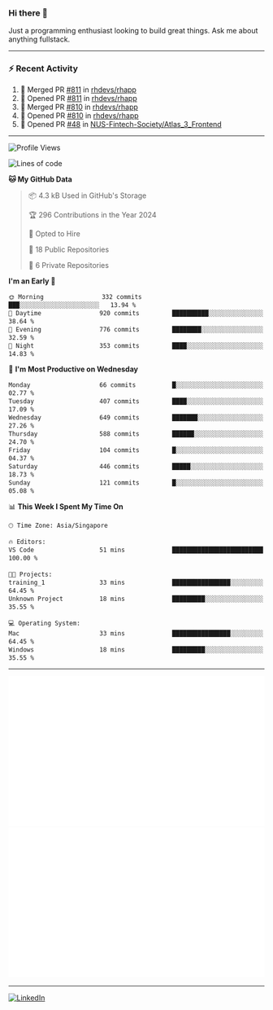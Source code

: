 ### Hi there 👋

<!--
**gnimnix/gnimnix** is a ✨ _special_ ✨ repository because its `README.md` (this file) appears on your GitHub profile.

Here are some ideas to get you started:

- 🔭 I’m currently working on ...
- 🌱 I’m currently learning ...
- 👯 I’m looking to collaborate on ...
- 🤔 I’m looking for help with ...
- 💬 Ask me about ...
- 📫 How to reach me: ...
- 😄 Pronouns: ...
- ⚡ Fun fact: ...
-->

Just a programming enthusiast looking to build great things. Ask me about anything fullstack.

---


### :zap: Recent Activity

<!--START_SECTION:activity-->
1. 🎉 Merged PR [#811](https://github.com/rhdevs/rhapp/pull/811) in [rhdevs/rhapp](https://github.com/rhdevs/rhapp)
2. 💪 Opened PR [#811](https://github.com/rhdevs/rhapp/pull/811) in [rhdevs/rhapp](https://github.com/rhdevs/rhapp)
3. 🎉 Merged PR [#810](https://github.com/rhdevs/rhapp/pull/810) in [rhdevs/rhapp](https://github.com/rhdevs/rhapp)
4. 💪 Opened PR [#810](https://github.com/rhdevs/rhapp/pull/810) in [rhdevs/rhapp](https://github.com/rhdevs/rhapp)
5. 💪 Opened PR [#48](https://github.com/NUS-Fintech-Society/Atlas_3_Frontend/pull/48) in [NUS-Fintech-Society/Atlas_3_Frontend](https://github.com/NUS-Fintech-Society/Atlas_3_Frontend)
<!--END_SECTION:activity-->

---

<!--START_SECTION:waka-->
![Profile Views](http://img.shields.io/badge/Profile%20Views-0-blue)

![Lines of code](https://img.shields.io/badge/From%20Hello%20World%20I%27ve%20Written-621.7%20thousand%20lines%20of%20code-blue)

**🐱 My GitHub Data** 

> 📦 4.3 kB Used in GitHub's Storage 
 > 
> 🏆 296 Contributions in the Year 2024
 > 
> 💼 Opted to Hire
 > 
> 📜 18 Public Repositories 
 > 
> 🔑 6 Private Repositories 
 > 
**I'm an Early 🐤** 

```text
🌞 Morning                332 commits         ███░░░░░░░░░░░░░░░░░░░░░░   13.94 % 
🌆 Daytime                920 commits         ██████████░░░░░░░░░░░░░░░   38.64 % 
🌃 Evening                776 commits         ████████░░░░░░░░░░░░░░░░░   32.59 % 
🌙 Night                  353 commits         ████░░░░░░░░░░░░░░░░░░░░░   14.83 % 
```
📅 **I'm Most Productive on Wednesday** 

```text
Monday                   66 commits          █░░░░░░░░░░░░░░░░░░░░░░░░   02.77 % 
Tuesday                  407 commits         ████░░░░░░░░░░░░░░░░░░░░░   17.09 % 
Wednesday                649 commits         ███████░░░░░░░░░░░░░░░░░░   27.26 % 
Thursday                 588 commits         ██████░░░░░░░░░░░░░░░░░░░   24.70 % 
Friday                   104 commits         █░░░░░░░░░░░░░░░░░░░░░░░░   04.37 % 
Saturday                 446 commits         █████░░░░░░░░░░░░░░░░░░░░   18.73 % 
Sunday                   121 commits         █░░░░░░░░░░░░░░░░░░░░░░░░   05.08 % 
```


📊 **This Week I Spent My Time On** 

```text
🕑︎ Time Zone: Asia/Singapore

🔥 Editors: 
VS Code                  51 mins             █████████████████████████   100.00 % 

🐱‍💻 Projects: 
training_1               33 mins             ████████████████░░░░░░░░░   64.45 % 
Unknown Project          18 mins             █████████░░░░░░░░░░░░░░░░   35.55 % 

💻 Operating System: 
Mac                      33 mins             ████████████████░░░░░░░░░   64.45 % 
Windows                  18 mins             █████████░░░░░░░░░░░░░░░░   35.55 % 
```


<!--END_SECTION:waka-->

---

<img src="https://github.com/gnimnix/github-stats-transparent/blob/output/generated/overview.svg" /><img src="https://github.com/gnimnix/github-stats-transparent/blob/output/generated/languages.svg" />


---

<a href="https://www.linkedin.com/in/xmluu/" target="_blank"><img src="https://img.shields.io/badge/LinkedIn-%230077B5.svg?&style=flat-square&logo=linkedin&logoColor=white" alt="LinkedIn"></a>
